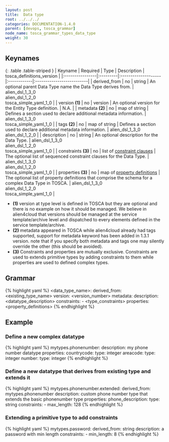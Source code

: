 ```yaml
---
layout: post
title:  Data type
root: ../../../
categories: DOCUMENTATION-1.4.0
parent: [devops, tosca_grammar]
node_name: tosca_grammar_types_data_type
weight: 30
---
```


## Keynames

{: .table .table-striped }
| Keyname         | Required | Type                | Description | tosca_definitions_version |
|:----------------|:---------|:--------------------|:------------|:--------------------------|
| derived_from | no | string | An optional parent Data Type name the Data Type derives from. | alien_dsl_1_3_0<br> alien_dsl_1_2_0<br> tosca_simple_yaml_1_0 |
| version __(1)__ | no | version | An optional version for the Entity Type definition. | N.A. |
| metadata __(2)__ | no | map of string | Defines a section used to declare additional metadata information. | alien_dsl_1_3_0<br> tosca_simple_yaml_1_0 |
| tags __(2)__ | no | map of string | Defines a section used to declare additional metadata information. | alien_dsl_1_3_0<br> alien_dsl_1_2_0 |
| description | no | string | An optional description for the Data Type. | alien_dsl_1_3_0<br> alien_dsl_1_2_0<br> tosca_simple_yaml_1_0 |
| constraints __(3)__ | no | list of [constraint clauses](#/documentation/1.4.0/devops_guide/tosca_grammar/constraints.html) | The optional list of sequenced constraint clauses for the Data Type. | alien_dsl_1_3_0<br> alien_dsl_1_2_0<br> tosca_simple_yaml_1_0 |
| properties __(3)__ | no | map of [property definitions](#/documentation/1.4.0/devops_guide/tosca_grammar/property_definition.html) | The optional list of property definitions that comprise the schema for a complex Data Type in TOSCA. | alien_dsl_1_3_0<br> alien_dsl_1_2_0<br> tosca_simple_yaml_1_0 |

* __(1)__ version at type level is defined in TOSCA but they are optional and there is no example on how it should be managed. We believe in alien4cloud that versions should be managed at the service template/archive level and dispatched to every elements defined in the service template/archive.
* __(2)__ metadata appeared in TOSCA while alien4cloud already had tags supported, support for metadata keyword has been added in 1.3.1 version. note that if you specify both metadata and tags one may silently override the other (this should be avoided).
* __(3)__ Constraints and properties are mutually exclusive. Constraints are used to extends primitive types by adding constraints to them while properties are used to defined complex types.

## Grammar

{% highlight yaml %}
<data_type_name>:
  derived_from: <existing_type_name>
  version: <version_number>
  metadata:
    <map of string>
  description: <datatype_description>
  constraints:
    - <type_constraints>
  properties:
    <property_definitions>
{% endhighlight %}

## Example

### Define a new complex datatype

{% highlight yaml %}
mytypes.phonenumber:
  description: my phone number datatype
  properties:
    countrycode:
      type: integer
    areacode:
      type: integer
    number:
      type: integer
{% endhighlight %}

### Define a new datatype that derives from existing type and extends it

{% highlight yaml %}
mytypes.phonenumber.extended:
  derived_from: mytypes.phonenumber
  description: custom phone number type that extends the basic phonenumber type
  properties:
    phone_description:
      type: string
      constraints:
        - max_length: 128
{% endhighlight %}

### Extending a primitive type to add constraints

{% highlight yaml %}
mytypes.password:
  derived_from: string
  description: a password with min length
  constraints:
    - min_length: 8
{% endhighlight %}
